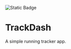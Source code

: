 ![Static Badge](https://img.shields.io/badge/[:badgeContent](https://flutter.dev/))

# TrackDash
A simple running tracker app. 

